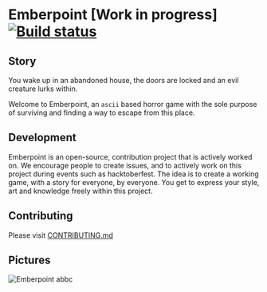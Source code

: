 # Emberpoint [Work in progress] [![Build status](https://ci.appveyor.com/api/projects/status/b9d774n1ygvdo9cc/branch/master?svg=true)](https://ci.appveyor.com/project/Venom0us/emberpoint/branch/master)

## Story

You wake up in an abandoned house, the doors are locked and an evil creature lurks within.

Welcome to Emberpoint, an `ascii` based horror game with the sole purpose of surviving and finding
a way to escape from this place.

## Development

Emberpoint is an open-source, contribution project that is actively worked on.
We encourage people to create issues, and to actively work on this project during
events such as hacktoberfest. The idea is to create a working game, with a story for everyone, by everyone. 
You get to express your style, art and knowledge freely within this project.

## Contributing

Please visit [CONTRIBUTING.md](https://github.com/Venom0us/Emberpoint/blob/master/CONTRIBUTING.md)

## Pictures

![Emberpoint](https://user-images.githubusercontent.com/20340184/68163408-bcbaa980-ff5a-11e9-92be-3c72aa10bed1.png)
abbc
